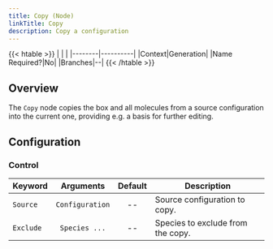 ```yaml
---
title: Copy (Node)
linkTitle: Copy
description: Copy a configuration
---
```


{{< htable >}}
| | |
|--------|----------|
|Context|Generation|
|Name Required?|No|
|Branches|--|
{{< /htable >}}

## Overview

The `Copy` node copies the box and all molecules from a source configuration into the current one, providing e.g. a basis for further editing.

## Configuration

### Control

|Keyword|Arguments|Default|Description|
|:------|:--:|:-----:|-----------|
|`Source`|`Configuration`|--|Source configuration to copy.|
|`Exclude`|`Species ...`|--|Species to exclude from the copy.|
